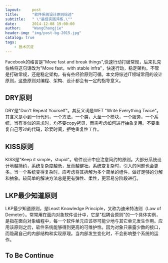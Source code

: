 ```yaml
---
layout:     post
title:      "软件系统设计原则综述"
subtitle:   " \"最佳实践淬炼.\""
date:       2014-12-08 19:00:00
author:     "WangChongjie"
header-img: "img/post-bg-2015.jpg"
catalog: true
tags:
    - 技术沉淀
---
```

Facebook的格言是"Move fast and break things",快速行动打破常规，后来扎克伯格将这句话改为"Move fast，with stable infra"，快速行动，稳定架构。不管是打破常规，还是稳定架构，有有些经验原则可循。本文将综述IT领域常用的设计原则，这些原则对编程、架构、设计都会有一定的指导意义。

## DRY原则

DRY是"Don't Repeat Yourself"。其反义词是WET "Write Everything Twice"。其含义是小到一行代码，一个方法，一个类，大至一个模块，一个服务，一个系统，当有类似的需求时，均不要copy拷贝，而需考虑如何进行抽象复用。不要重复自己写过的代码，珍爱时间，拒绝重复性工作。

## KISS原则

KISS是"Keep it simple，stupid"。软件设计中应注意简约的原则。大部分系统设计地越简约，系统复杂度越低，反而越健壮。系统变复杂时，引入的问题也会更多。当一个系统变得复杂时，应考虑将其拆解为多个简单的组件，做好足够的分解和抽象。较简单的解决方法总是更有弹性、柔性，更容易分阶段进行。

## LKP最少知道原则

LKP最少知道原则，是Least Knowledge Principle，又称为迪米特法则（Law of Demeter）。常常用在面向对象软件设计中，它是"松耦合原则"的一个具体实例，是指在面向对象编程中，每一个软件单元应该尽可能少地与其它单元发生作用。应用该原则之后，软件系统能够得到更高的可维护性。因为对象只暴露少数的接口，而隐藏自己的内部结构和实现原理。当内部发生变化时，不会影响整个系统的运作。

## To Be Continue

